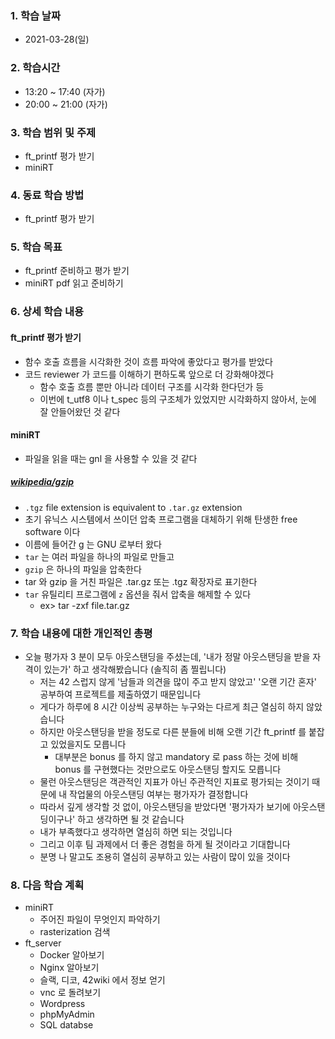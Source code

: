 ### 1. 학습 날짜

- 2021-03-28(일)

### 2. 학습시간

- 13:20 ~ 17:40 (자가)
- 20:00 ~ 21:00 (자가)

### 3. 학습 범위 및 주제

- ft\_printf 평가 받기
- miniRT

### 4. 동료 학습 방법

- ft\_printf 평가 받기

### 5. 학습 목표

- ft\_printf 준비하고 평가 받기
- miniRT pdf 읽고 준비하기

### 6. 상세 학습 내용

#### ft\_printf 평가 받기

- 함수 호출 흐름을 시각화한 것이 흐름 파악에 좋았다고 평가를 받았다
- 코드 reviewer 가 코드를 이해하기 편하도록 앞으로 더 강화해야겠다
  - 함수 호출 흐름 뿐만 아니라 데이터 구조를 시각화 한다던가 등
  - 이번에 t\_utf8 이나 t\_spec 등의 구조체가 있었지만 시각화하지 않아서, 눈에 잘 안들어왔던 것 같다

#### miniRT

- 파일을 읽을 때는 gnl 을 사용할 수 있을 것 같다

##### [wikipedia/gzip](https://en.wikipedia.org/wiki/Gzip)

- `.tgz` file extension is equivalent to `.tar.gz` extension
- 초기 유닉스 시스템에서 쓰이던 압축 프로그램을 대체하기 위해 탄생한 free software 이다
- 이름에 들어간 g 는 GNU 로부터 왔다
- `tar` 는 여러 파일을 하나의 파일로 만들고
- `gzip` 은 하나의 파일을 압축한다
- tar 와 gzip 을 거친 파일은 .tar.gz 또는 .tgz 확장자로 표기한다
- `tar` 유틸리티 프로그램에 `z` 옵션을 줘서 압축을 해제할 수 있다
  - ex> tar -zxf file.tar.gz

### 7. 학습 내용에 대한 개인적인 총평

- 오늘 평가자 3 분이 모두 아웃스탠딩을 주셨는데, '내가 정말 아웃스탠딩을 받을 자격이 있는가' 하고 생각해봤습니다 (솔직히 좀 찔립니다)
  - 저는 42 스럽지 않게 '남들과 의견을 많이 주고 받지 않았고' '오랜 기간 혼자' 공부하여 프로젝트를 제출하였기 때문입니다
  - 게다가 하루에 8 시간 이상씩 공부하는 누구와는 다르게 최근 열심히 하지 않았습니다
  - 하지만 아웃스탠딩을 받을 정도로 다른 분들에 비해 오랜 기간 ft\_printf 를 붙잡고 있었을지도 모릅니다
    - 대부분은 bonus 를 하지 않고 mandatory 로 pass 하는 것에 비해 bonus 를 구현했다는 것만으로도 아웃스탠딩 할지도 모릅니다
  - 물런 아웃스탠딩은 객관적인 지표가 아닌 주관적인 지표로 평가되는 것이기 때문에 내 작업물의 아웃스탠딩 여부는 평가자가 결정합니다
  - 따라서 깊게 생각할 것 없이, 아웃스탠딩을 받았다면 '평가자가 보기에 아웃스탠딩이구나' 하고 생각하면 될 것 같습니다
  - 내가 부족했다고 생각하면 열심히 하면 되는 것입니다
  - 그리고 이후 팀 과제에서 더 좋은 경험을 하게 될 것이라고 기대합니다
  - 분명 나 말고도 조용히 열심히 공부하고 있는 사람이 많이 있을 것이다

### 8. 다음 학습 계획

- miniRT
  - 주어진 파일이 무엇인지 파악하기 
  - rasterization 검색
- ft\_server
  - Docker 알아보기
  - Nginx 알아보기
  - 슬랙, 디코, 42wiki 에서 정보 얻기
  - vnc 로 돌려보기
  - Wordpress
  - phpMyAdmin
  - SQL databse
